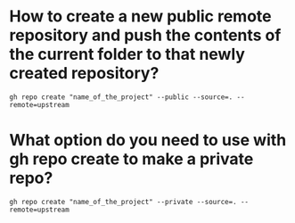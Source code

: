 # How to create a new public remote repository and push the contents of the current folder to that newly created repository?

`gh repo create "name_of_the_project" --public --source=. --remote=upstream`

# What option do you need to use with gh repo create to make a private repo?

`gh repo create "name_of_the_project" --private --source=. --remote=upstream`
